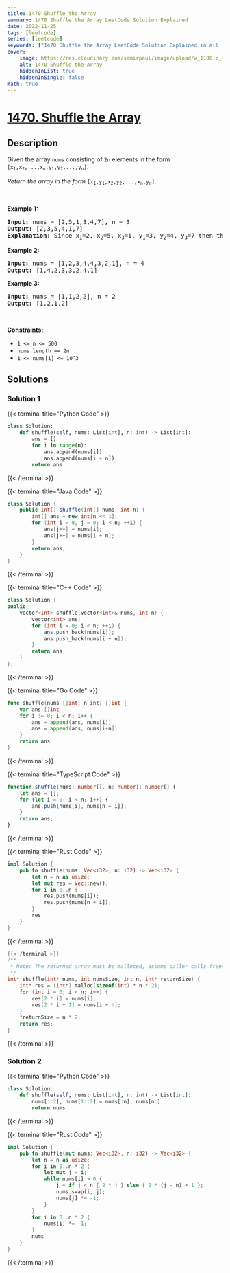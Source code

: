 ```yaml
---
title: 1470 Shuffle the Array
summary: 1470 Shuffle the Array LeetCode Solution Explained
date: 2022-11-25
tags: [leetcode]
series: [leetcode]
keywords: ["1470 Shuffle the Array LeetCode Solution Explained in all languages", "1470 Shuffle the Array", "LeetCode", "leetcode solution in Python3 C++ Java Go PHP Ruby Swift TypeScript Rust C# JavaScript C", "GeeksforGeeks", "InterviewBit", "Coding Ninjas", "HackerRank", "HackerEarth", "CodeChef", "TopCoder", "AlgoExpert", "freeCodeCamp", "Codeforces", "GitHub", "AtCoder", "Samir Paul"]
cover:
    image: https://res.cloudinary.com/samirpaul/image/upload/w_1100,c_fit,co_rgb:FFFFFF,l_text:Arial_75_bold:1470 Shuffle the Array - Solution Explained/problem-solving.webp
    alt: 1470 Shuffle the Array
    hiddenInList: true
    hiddenInSingle: false
math: true
---
```



# [1470. Shuffle the Array](https://leetcode.com/problems/shuffle-the-array)


## Description

<p>Given the array <code>nums</code> consisting of <code>2n</code> elements in the form <code>[x<sub>1</sub>,x<sub>2</sub>,...,x<sub>n</sub>,y<sub>1</sub>,y<sub>2</sub>,...,y<sub>n</sub>]</code>.</p>

<p><em>Return the array in the form</em> <code>[x<sub>1</sub>,y<sub>1</sub>,x<sub>2</sub>,y<sub>2</sub>,...,x<sub>n</sub>,y<sub>n</sub>]</code>.</p>

<p>&nbsp;</p>
<p><strong class="example">Example 1:</strong></p>

<pre>
<strong>Input:</strong> nums = [2,5,1,3,4,7], n = 3
<strong>Output:</strong> [2,3,5,4,1,7] 
<strong>Explanation:</strong> Since x<sub>1</sub>=2, x<sub>2</sub>=5, x<sub>3</sub>=1, y<sub>1</sub>=3, y<sub>2</sub>=4, y<sub>3</sub>=7 then the answer is [2,3,5,4,1,7].
</pre>

<p><strong class="example">Example 2:</strong></p>

<pre>
<strong>Input:</strong> nums = [1,2,3,4,4,3,2,1], n = 4
<strong>Output:</strong> [1,4,2,3,3,2,4,1]
</pre>

<p><strong class="example">Example 3:</strong></p>

<pre>
<strong>Input:</strong> nums = [1,1,2,2], n = 2
<strong>Output:</strong> [1,2,1,2]
</pre>

<p>&nbsp;</p>
<p><strong>Constraints:</strong></p>

<ul>
	<li><code>1 &lt;= n &lt;= 500</code></li>
	<li><code>nums.length == 2n</code></li>
	<li><code>1 &lt;= nums[i] &lt;= 10^3</code></li>
</ul>

## Solutions

### Solution 1

<!-- tabs:start -->

{{< terminal title="Python Code" >}}
```python
class Solution:
    def shuffle(self, nums: List[int], n: int) -> List[int]:
        ans = []
        for i in range(n):
            ans.append(nums[i])
            ans.append(nums[i + n])
        return ans
```
{{< /terminal >}}

{{< terminal title="Java Code" >}}
```java
class Solution {
    public int[] shuffle(int[] nums, int n) {
        int[] ans = new int[n << 1];
        for (int i = 0, j = 0; i < n; ++i) {
            ans[j++] = nums[i];
            ans[j++] = nums[i + n];
        }
        return ans;
    }
}
```
{{< /terminal >}}

{{< terminal title="C++ Code" >}}
```cpp
class Solution {
public:
    vector<int> shuffle(vector<int>& nums, int n) {
        vector<int> ans;
        for (int i = 0; i < n; ++i) {
            ans.push_back(nums[i]);
            ans.push_back(nums[i + n]);
        }
        return ans;
    }
};
```
{{< /terminal >}}

{{< terminal title="Go Code" >}}
```go
func shuffle(nums []int, n int) []int {
	var ans []int
	for i := 0; i < n; i++ {
		ans = append(ans, nums[i])
		ans = append(ans, nums[i+n])
	}
	return ans
}
```
{{< /terminal >}}

{{< terminal title="TypeScript Code" >}}
```ts
function shuffle(nums: number[], n: number): number[] {
    let ans = [];
    for (let i = 0; i < n; i++) {
        ans.push(nums[i], nums[n + i]);
    }
    return ans;
}
```
{{< /terminal >}}

{{< terminal title="Rust Code" >}}
```rust
impl Solution {
    pub fn shuffle(nums: Vec<i32>, n: i32) -> Vec<i32> {
        let n = n as usize;
        let mut res = Vec::new();
        for i in 0..n {
            res.push(nums[i]);
            res.push(nums[n + i]);
        }
        res
    }
}
```
{{< /terminal >}}

```c
{{< /terminal >}}
/**
 * Note: The returned array must be malloced, assume caller calls free().
 */
int* shuffle(int* nums, int numsSize, int n, int* returnSize) {
    int* res = (int*) malloc(sizeof(int) * n * 2);
    for (int i = 0; i < n; i++) {
        res[2 * i] = nums[i];
        res[2 * i + 1] = nums[i + n];
    }
    *returnSize = n * 2;
    return res;
}
```
{{< /terminal >}}

<!-- tabs:end -->

### Solution 2

<!-- tabs:start -->

{{< terminal title="Python Code" >}}
```python
class Solution:
    def shuffle(self, nums: List[int], n: int) -> List[int]:
        nums[::2], nums[1::2] = nums[:n], nums[n:]
        return nums
```
{{< /terminal >}}

{{< terminal title="Rust Code" >}}
```rust
impl Solution {
    pub fn shuffle(mut nums: Vec<i32>, n: i32) -> Vec<i32> {
        let n = n as usize;
        for i in 0..n * 2 {
            let mut j = i;
            while nums[i] > 0 {
                j = if j < n { 2 * j } else { 2 * (j - n) + 1 };
                nums.swap(i, j);
                nums[j] *= -1;
            }
        }
        for i in 0..n * 2 {
            nums[i] *= -1;
        }
        nums
    }
}
```
{{< /terminal >}}

<!-- tabs:end -->

<!-- end -->
